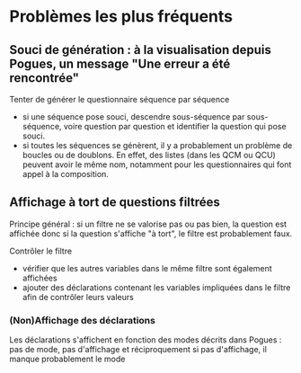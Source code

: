 # Problèmes les plus fréquents

## Souci de génération : à la visualisation depuis Pogues, un message "Une erreur a été rencontrée" 
 
 Tenter de générer le questionnaire séquence par séquence
- si une séquence pose souci, descendre  sous-séquence par sous-séquence, voire question par question et identifier la question qui pose souci. 
- si toutes les séquences se génèrent, il y a probablement un problème de boucles ou de doublons. En effet, des listes (dans les QCM ou QCU) peuvent avoir le même nom, notamment pour les questionnaires qui font appel à la composition. 
        
## Affichage à tort de questions filtrées
Principe général : si un filtre ne se valorise pas ou pas bien, la question est affichée donc si la question s'affiche "à tort", le filtre est probablement faux.

Contrôler le filtre
- vérifier que les autres variables dans le même filtre sont également affichées  
- ajouter des déclarations contenant les variables impliquées dans le filtre afin de contrôler leurs valeurs


### (Non)Affichage des déclarations 
Les déclarations s'affichent en fonction des modes décrits dans Pogues : pas de mode, pas d'affichage et réciproquement si pas d'affichage, il manque probablement le mode
